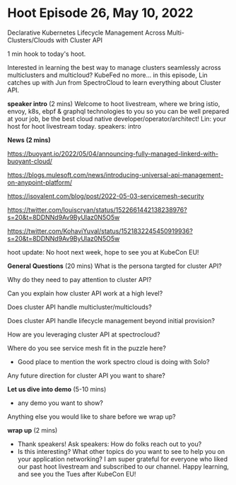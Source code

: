 # Hoot Episode 26, May 10, 2022
Declarative Kubernetes Lifecycle Management Across Multi-Clusters/Clouds  with Cluster API

1 min hook to today's hoot.

Interested in learning the best way to manage clusters seamlessly across multiclusters and multicloud?  KubeFed no more... in this episode, Lin catches up with Jun from SpectroCloud to learn everything about Cluster API.

**speaker intro** (2 mins)
Welcome to hoot livestream, where we bring istio, envoy, k8s, ebpf & graphql technologies to you so you can be well prepared at your job, be the best cloud native developer/operator/architect!
Lin: your host for hoot livestream today. 
speakers: intro

**News (2 mins)**

https://buoyant.io/2022/05/04/announcing-fully-managed-linkerd-with-buoyant-cloud/

https://blogs.mulesoft.com/news/introducing-universal-api-management-on-anypoint-platform/

https://isovalent.com/blog/post/2022-05-03-servicemesh-security

https://twitter.com/louiscryan/status/1522661442138238976?s=20&t=8DDNNd9Av9ByUlaz0N5O5w

https://twitter.com/KohaviYuval/status/1521832245450919936?s=20&t=8DDNNd9Av9ByUlaz0N5O5w

hoot update: No hoot next week, hope to see you at KubeCon EU!

**General Questions** (20 mins)
What is the persona targted for cluster API?

Why do they need to pay attention to cluster API?

Can you explain how cluster API work at a high level?

Does cluster API handle multicluster/multiclouds?

Does cluster API handle lifecycle management beyond initial provision?

How are you leveraging cluster API at spectrocloud?

Where do you see service mesh fit in the puzzle here?
- Good place to mention the work spectro cloud is doing with Solo?

Any future direction for cluster API you want to share?

**Let us dive into demo** (5-10 mins)
- any demo you want to show?

Anything else you would like to share before we wrap up?

**wrap up** (2 mins)
- Thank speakers! Ask speakers: How do folks reach out to you?
- Is this interesting? What other topics do you want to see to help you on your application networking? I am super grateful for everyone who liked our past hoot livestream and subscribed to our channel. Happy learning, and see you the Tues after KubeCon EU!